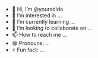- 👋 Hi, I’m @yoursdide
- 👀 I’m interested in ...
- 🌱 I’m currently learning ...
- 💞️ I’m looking to collaborate on ...
- 📫 How to reach me ...
- 😄 Pronouns: ...
- ⚡ Fun fact: ...

<!---
yoursdide/yoursdide is a ✨ special ✨ repository because its `README.md` (this file) appears on your GitHub profile.
You can click the Preview link to take a look at your changes.
--->
